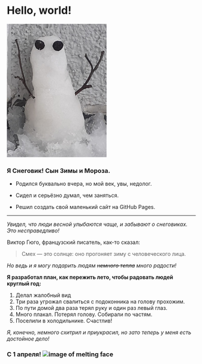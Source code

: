 # Hello, world!

![image of snowman](https://github.com/TaShuva/CV/blob/main/snowman.png?raw=true)

### **Я Снеговик! Сын Зимы и Мороза.**

+ Родился буквально вчера, но мой век, увы, недолог.

+ Сидел и серьёзно думал, чем заняться. 

+ Решил создать свой маленький сайт на GitHub Pages.

***
*Увидел, что люди весной улыбаются чаще, и забывают о снеговиках. Это несправедливо!*

Виктор Гюго, французский писатель, как-то сказал:
> Смех — это солнце: оно прогоняет зиму с человеческого лица.

*Но ведь и я могу подарить людям ~~немного тепла~~ много радости!*

**Я разработал план, как пережить лето, чтобы радовать людей круглый год:**

1. Делал жалобный вид
2. Три раза угрожал свалиться с подоконника на голову прохожим. 
3. По пути домой два раза терял руку и один раз левый глаз.
4. Много плакал. Потерял голову. Собирали по частям. 
5. Поселили в холодильнике. Счастлив!

*Я, конечно, немного схитрил и приукрасил, но зато теперь у меня есть достойное дело!*

### **С 1 апреля!** ![image of melting face](https://em-content.zobj.net/thumbs/160/whatsapp/326/melting-face_1fae0.png)